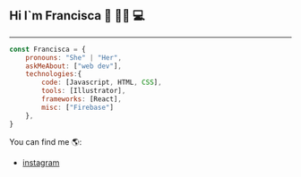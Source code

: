 ## Hi  I`m Francisca 👋 👩‍💻 💻 



___
```js
const Francisca = {
    pronouns: "She" | "Her",
    askMeAbout: ["web dev"],
    technologies:{
        code: [Javascript, HTML, CSS],
        tools: [Illustrator],
        frameworks: [React],
        misc: ["Firebase"]
    },
}
```

You can find me 🌎:

- [instagram](https://www.instagram.com/fraank_i/)


